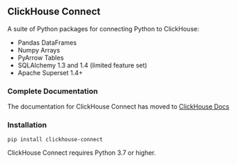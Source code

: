 ## ClickHouse Connect

A suite of Python packages for connecting Python to ClickHouse:
* Pandas DataFrames
* Numpy Arrays
* PyArrow Tables
* SQLAlchemy 1.3 and 1.4 (limited feature set)
* Apache Superset 1.4+


### Complete Documentation
The documentation for ClickHouse Connect has moved to
[ClickHouse Docs](https://clickhouse.com/docs/en/integrations/language-clients/python/intro) 


### Installation

```
pip install clickhouse-connect
```

ClickHouse Connect requires Python 3.7 or higher.  
